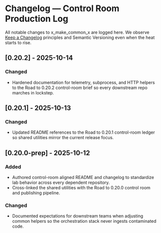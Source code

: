 # Changelog — Control Room Production Log

All notable changes to x_make_common_x are logged here. We observe [Keep a Changelog](https://keepachangelog.com/en/1.1.0/) principles and Semantic Versioning even when the heat starts to rise.

## [0.20.2] - 2025-10-14
### Changed
- Hardened documentation for telemetry, subprocess, and HTTP helpers to the Road to 0.20.2 control-room brief so every downstream repo marches in lockstep.

## [0.20.1] - 2025-10-13
### Changed
- Updated README references to the Road to 0.20.1 control-room ledger so shared utilities mirror the current release focus.

## [0.20.0-prep] - 2025-10-12
### Added
- Authored control-room aligned README and changelog to standardize lab behavior across every dependent repository.
- Cross-linked the shared utilities with the Road to 0.20.0 control room and publishing pipeline.

### Changed
- Documented expectations for downstream teams when adjusting common helpers so the orchestration stack never ingests contaminated code.

